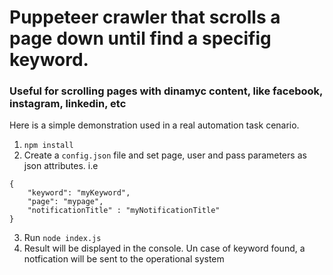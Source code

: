 # Puppeteer crawler that scrolls a page down until find a specifig keyword. 

### Useful for scrolling pages with dinamyc content, like facebook, instagram, linkedin, etc

Here is a simple demonstration used in a real automation task cenario.

1. `npm install`
2. Create a `config.json` file and set page, user and pass parameters as json attributes. i.e
```
{
    "keyword": "myKeyword",
    "page": "mypage",
    "notificationTitle" : "myNotificationTitle"
}
```
3. Run `node index.js`
4. Result will be displayed in the console. Un case of keyword found, a notfication will be sent to the operational system